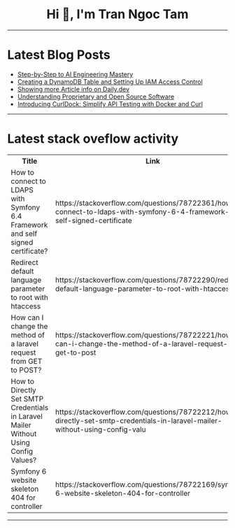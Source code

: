 <h1 align="center">Hi 👋, I'm Tran Ngoc Tam</h1>

---

# Latest Blog Posts 
<!-- BLOG-POST-LIST:START -->
- [Step-by-Step to AI Engineering Mastery](https://dev.to/thenomadevel/step-by-step-to-ai-engineering-mastery-1mpn)
- [Creating a DynamoDB Table and Setting Up IAM Access Control](https://dev.to/rashmitha_v_d0cfc20ba7152/creating-a-dynamodb-table-and-setting-up-iam-access-control-4f1k)
- [Showing more Article info on Daily.dev](https://dev.to/jacktt/showing-more-article-info-on-dailydev-5351)
- [Understanding Proprietary and Open Source Software](https://dev.to/jakvel/understanding-proprietary-and-open-source-software-4m6)
- [Introducing CurlDock: Simplify API Testing with Docker and Curl](https://dev.to/ietxaniz/introducing-curldock-simplify-api-testing-with-docker-and-curl-5ajo)
<!-- BLOG-POST-LIST:END -->

---

# Latest stack oveflow activity
<table>
  <tr><th>Title</th><th>Link</th></tr>
  <!-- STACKOVERFLOW:START --><tr><td>How to connect to LDAPS with Symfony 6.4 Framework and self signed certificate?</td><td>https://stackoverflow.com/questions/78722361/how-to-connect-to-ldaps-with-symfony-6-4-framework-and-self-signed-certificate</td></tr><tr><td>Redirect default language parameter to root with htaccess</td><td>https://stackoverflow.com/questions/78722290/redirect-default-language-parameter-to-root-with-htaccess</td></tr><tr><td>How can I change the method of a laravel request from GET to POST?</td><td>https://stackoverflow.com/questions/78722221/how-can-i-change-the-method-of-a-laravel-request-from-get-to-post</td></tr><tr><td>How to Directly Set SMTP Credentials in Laravel Mailer Without Using Config Values?</td><td>https://stackoverflow.com/questions/78722212/how-to-directly-set-smtp-credentials-in-laravel-mailer-without-using-config-valu</td></tr><tr><td>Symfony 6 website skeleton 404 for controller</td><td>https://stackoverflow.com/questions/78722169/symfony-6-website-skeleton-404-for-controller</td></tr><!-- STACKOVERFLOW:END -->
</table>

---


